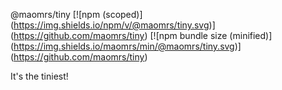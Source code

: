 @maomrs/tiny
[![npm (scoped)]
(https://img.shields.io/npm/v/@maomrs/tiny.svg)]
(https://github.com/maomrs/tiny)
[![npm bundle size (minified)]
(https://img.shields.io/maomrs/min/@maomrs/tiny.svg)]
(https://github.com/maomrs/tiny)

It's the tiniest!


